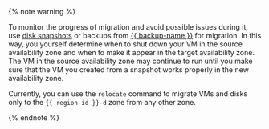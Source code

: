 {% note warning %}

To monitor the progress of migration and avoid possible issues during it, use [disk snapshots](../../compute/operations/disk-control/create-snapshot.md) or backups from [{{ backup-name }}](../../backup/operations/backup-vm/create.md) for migration. In this way, you yourself determine when to shut down your VM in the source availability zone and when to make it appear in the target availability zone. The VM in the source availability zone may continue to run until you make sure that the VM you created from a snapshot works properly in the new availability zone.

Currently, you can use the `relocate` command to migrate VMs and disks only to the `{{ region-id }}-d` zone from any other zone.

{% endnote %}